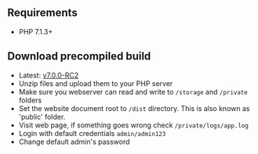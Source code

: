 
## Requirements
- PHP 7.1.3+


## Download precompiled build
- Latest: [v7.0.0-RC2](https://github.com/filegator/static/raw/master/builds/filegator_v7.0.0-RC2.zip)
- Unzip files and upload them to your PHP server
- Make sure you webserver can read and write to ```/storage``` and ```/private``` folders
- Set the website document root to ```/dist``` directory. This is also known as 'public' folder.
- Visit web page, if something goes wrong check ```/private/logs/app.log```
- Login with default credentials ```admin/admin123```
- Change default admin's password
